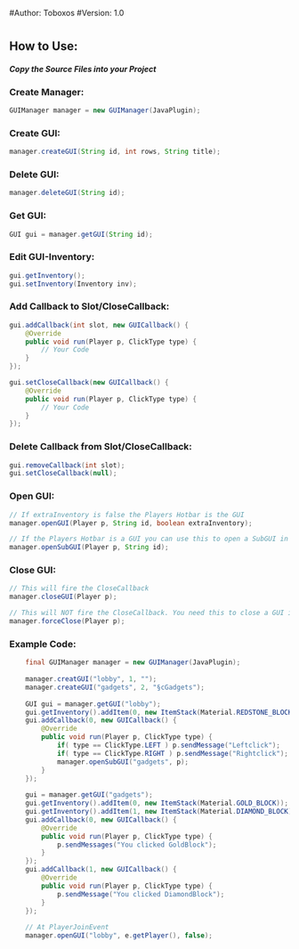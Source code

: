 #Author: Toboxos
#Version: 1.0
#
#
## How to Use:
#### *Copy the Source Files into your Project*
####


### Create Manager:

``` JAVA
GUIManager manager = new GUIManager(JavaPlugin);
```

### Create GUI:
``` JAVA
manager.createGUI(String id, int rows, String title);
```

### Delete GUI:
``` JAVA
manager.deleteGUI(String id);
```

### Get GUI:
``` JAVA
GUI gui = manager.getGUI(String id);
```

### Edit GUI-Inventory:
``` JAVA
gui.getInventory();
gui.setInventory(Inventory inv);
```

### Add Callback to Slot/CloseCallback:
``` JAVA
gui.addCallback(int slot, new GUICallback() {
    @Override
    public void run(Player p, ClickType type) {
        // Your Code
    }
});

gui.setCloseCallback(new GUICallback() {
    @Override
    public void run(Player p, ClickType type) {
        // Your Code
    }
});
```

### Delete Callback from Slot/CloseCallback:
``` JAVA
gui.removeCallback(int slot);
gui.setCloseCallback(null);
```

### Open GUI:
``` JAVA
// If extraInventory is false the Players Hotbar is the GUI
manager.openGUI(Player p, String id, boolean extraInventory); 

// If the Players Hotbar is a GUI you can use this to open a SubGUI in an extra Inventory
manager.openSubGUI(Player p, String id);
```

### Close GUI:
``` JAVA
// This will fire the CloseCallback
manager.closeGUI(Player p);

// This will NOT fire the CloseCallback. You need this to close a GUI in Players Hotbar
manager.forceClose(Player p);
```


### Example Code:
``` JAVA
    final GUIManager manager = new GUIManager(JavaPlugin);
    
    manager.creatGUI("lobby", 1, "");
    manager.createGUI("gadgets", 2, "§cGadgets");
    
    GUI gui = manager.getGUI("lobby");
    gui.getInventory().addItem(0, new ItemStack(Material.REDSTONE_BLOCK));
    gui.addCallback(0, new GUICallback() {
        @Override
        public void run(Player p, ClickType type) {
            if( type == ClickType.LEFT ) p.sendMessage("Leftclick");
            if( type == ClickType.RIGHT ) p.sendMessage("Rightclick");
            manager.openSubGUI("gadgets", p);
        }
    });
    
    gui = manager.getGUI("gadgets");
    gui.getInventory().addItem(0, new ItemStack(Material.GOLD_BLOCK));
    gui.getInventory().addItem(1, new ItemStack(Material.DIAMOND_BLOCK));
    gui.addCallback(0, new GUICallback() {
        @Override
        public void run(Player p, ClickType type) {
            p.sendMessages("You clicked GoldBlock");
        }
    });
    gui.addCallback(1, new GUICallback() {
        @Override
        public void run(Player p, ClickType type) {
            p.sendMessage("You clicked DiamondBlock");
        }
    });
    
    // At PlayerJoinEvent
    manager.openGUI("lobby", e.getPlayer(), false);
```